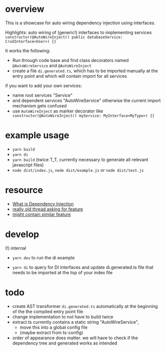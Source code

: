 # overview

This is a showcase for auto wiring dependency injection using interfaces.

Highlights: auto wiring of (generic!) interfaces to implementing services `  constructor(@AutoWireInject() public databaseService: CrudInterface<User>) {}`

It works the following:

- Run through code base and find class decorators named `@AutoWireService` and `@AutoWireInject`
- create a file `di.generated.ts`, which has to be imported manually at the entry point and which will contain import for all services

if you want to add your own services:

- name root services "Service"
- and dependent services "AutoWireService" otherwise the current import mechanism gets confused
- use `AutoWireInject` as marker decorator like ` constructor(@AutoWireInject() myService: MyInterface<MyType>) {}`

# example usage

- `yarn build`
- `yarn di`
- `yarn build` (twice T_T, currently necessary to generate all relevant javascript files)
- `node dist/index.js`, `node dist/example.js` or `node dist/test.js`

# resource

- [What is Dependency Injection](https://www.baeldung.com/inversion-control-and-dependency-injection-in-spring#what-is-dependency-injection)
- [really old thread asking for feature](https://stackoverflow.com/questions/33088936/typescript-dependency-injection-with-autowiring)
- [might contain similar feature](https://github.com/zazoomauro/node-dependency-injection/wiki/Autowire)

# develop

(!) internal

- `yarn dev` to run the di example

- `yarn di` to query for DI interfaces and update di.generated.ts file that needs to be imported at the top of your index file

# todo

- create AST transformer `di.generated.ts` automatically at the beginning of the the compiled entry point file
- change implementation to not have to build twice
- extract.ts currently contains a static string "AutoWireService",
  - move this into a global config file
  - (maybe extract from ts-config)
- order of appearance does matter. we will have to check if the dependency tree and generated works as intended
